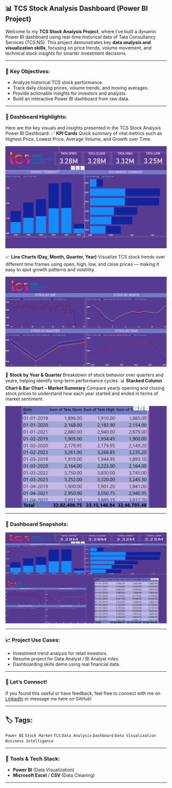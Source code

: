 
## 📊 TCS Stock Analysis Dashboard (Power BI Project)

Welcome to my **TCS Stock Analysis Project**, where I’ve built a dynamic Power BI dashboard using real-time historical data of Tata Consultancy Services (TCS.NS). This project demonstrates key **data analysis and visualization skills**, focusing on price trends, volume movement, and technical stock insights for smarter investment decisions.

---

### 🧠 Key Objectives:

* Analyze historical TCS stock performance.
* Track daily closing prices, volume trends, and moving averages.
* Provide actionable insights for investors and analysts.
* Build an interactive Power BI dashboard from raw data.

---

### 📌 Dashboard Highlights:

Here are the key visuals and insights presented in the TCS Stock Analysis Power BI Dashboard:
✅ **KPI Cards**
Quick summary of vital metrics such as Highest Price, Lowest Price, Average Volume, and Growth over Time.

![TCS Stock Analysis KPI's](https://github.com/SREEJITA1904/TCS-STOCK-ANALYSIS/raw/main/KPI'S%20%26%20BAR%20CHARTS.png)

📈 **Line Charts (Day, Month, Quarter, Year)**
Visualize TCS stock trends over different time frames using open, high, low, and close prices — making it easy to spot growth patterns and volatility.

![TCS_Stock_Analysis line charts](https://github.com/SREEJITA1904/TCS-STOCK-ANALYSIS/raw/main/LINE%20CHARTS.png)

📅 **Stock by Year & Quarter**
Breakdown of stock behavior over quarters and years, helping identify long-term performance cycles.
📊 **Stacked Column Chart & Bar Chart – Market Summary**
Compare yearly opening and closing stock prices to understand how each year started and ended in terms of market sentiment.

![TCS_Stock_Analysis Tabular charts](https://github.com/SREEJITA1904/TCS-STOCK-ANALYSIS/raw/main/TABLE%20CHART.png)


---

### 📸  Dashboard Snapshots:

![TCS Stock Dashboard](https://github.com/SREEJITA1904/TCS-STOCK-ANALYSIS/raw/main/Dashboard%20Snapshot)

---



### 📈 Project Use Cases:

* Investment trend analysis for retail investors.
* Resume project for Data Analyst / BI Analyst roles.
* Dashboarding skills demo using real financial data.

---

### 🙌 Let’s Connect!

If you found this useful or have feedback, feel free to connect with me on [LinkedIn](https://www.linkedin.com/in/sreejitaguha-dataanalyst/) or message me here on GitHub!

---

## 🏷️ Tags:

`Power BI` `Stock Market` `TCS` `Data Analysis` `Dashboard` `Data Visualization` `Business Intelligence`

---

### 🧰 Tools & Tech Stack:

* **Power BI** (Data Visualization)
* **Microsoft Excel** / **CSV** (Data Cleaning)

---

